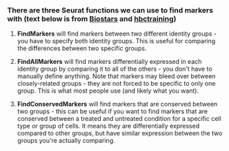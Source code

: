 ### There are three Seurat functions we can use to find markers with (text below is from [Biostars](https://www.biostars.org/p/409790/) and [hbctraining](https://hbctraining.github.io/scRNA-seq/lessons/sc_exercises_integ_marker_identification.html))

1. **FindMarkers** will find markers between two different identity groups - you have to specify both identity groups. This is useful for comparing the differences between two specific groups.

2. **FindAllMarkers** will find markers differentially expressed in each identity group by comparing it to all of the others - you don't have to manually define anything. Note that markers may bleed over between closely-related groups - they are not forced to be specific to only one group. This is what most people use (and likely what you want).

3. **FindConservedMarkers** will find markers that are conserved between two groups - this can be useful if you want to find markers that are conserved between a treated and untreated condition for a specific cell type or group of cells. It means they are differentially expressed compared to other groups, but have similar expression between the two groups you're actually comparing.
